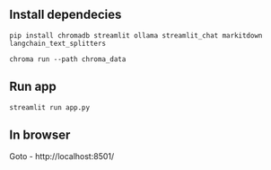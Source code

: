 
## Install dependecies
`pip install chromadb streamlit ollama streamlit_chat markitdown langchain_text_splitters`


`chroma run --path chroma_data`


## Run app
`streamlit run app.py`

## In browser
Goto - http://localhost:8501/

